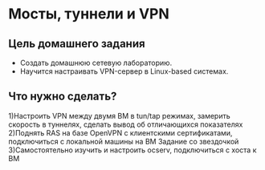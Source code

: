 # Мосты, туннели и VPN
## Цель домашнего задания
- Создать домашнюю сетевую лабораторию.
- Научится настраивать VPN-сервер в Linux-based системах.

## Что нужно сделать?
1)Настроить VPN между двумя ВМ в tun/tap режимах, замерить скорость в туннелях, сделать вывод об отличающихся показателях
2)Поднять RAS на базе OpenVPN с клиентскими сертификатами, подключиться с локальной машины на ВМ
Задание со звездочкой
3)Самостоятельно изучить и настроить ocserv, подключиться с хоста к ВМ
